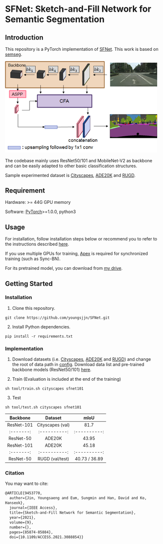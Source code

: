 # SFNet: Sketch-and-Fill Network for Semantic Segmentation

## Introduction

This repository is a PyTorch implementation of [SFNet](https://hszhao.github.io/projects/psanet). This work is based on [semseg](https://github.com/hszhao/semseg/blob/1.0.0/README.md).

<img src="Overall_architecture.png" width="500"/>

The codebase mainly uses ResNet50/101 and MobileNet-V2 as backbone and can be easily adapted to other basic classification structures. 

Sample experimented dataset is [Cityscapes](https://www.cityscapes-dataset.com), [ADE20K](https://groups.csail.mit.edu/vision/datasets/ADE20K/) and [RUGD](http://rugd.vision/).

## Requirement
Hardware: >= 44G GPU memory

Software: [PyTorch](https://pytorch.org/)>=1.0.0, python3

## Usage
For installation, follow installation steps below or recommend you to refer to the instructions described [here](https://github.com/hszhao/semseg/blob/1.0.0/README.md).

If you use multiple GPUs for training, [Apex](https://github.com/NVIDIA/apex) is required for synchronized training (such as Sync-BN).

For its pretrained model, you can download from [my drive](https://drive.google.com/file/d/1fxPpA_mkk1Ijur8HTnrkQtchVbYhzLyI/view?usp=sharing).

## Getting Started

### Installation

1. Clone this repository.
```
git clone https://github.com/youngsjjn/SFNet.git
```

2. Install Python dependencies.
```
pip install -r requirements.txt
```

### Implementation
1. Download datasets (i.e. [Cityscapes](https://www.cityscapes-dataset.com), [ADE20K](https://groups.csail.mit.edu/vision/datasets/ADE20K/) and [RUGD](http://rugd.vision/)) and change the root of data path in [config](./config/cityscapes/cityscapes_transform101.yaml).
Download data list and pre-trained backbone models (ResNet50/101) [here](https://drive.google.com/open?id=15wx9vOM0euyizq-M1uINgN0_wjVRf9J3).

2. Train (Evaluation is included at the end of the training)
```
sh tool/train.sh cityscapes sfnet101
```

3. Test
```
sh tool/test.sh cityscapes sfnet101
```

   |  Backbone | Dataset  |     mIoU     |
   | :-------: | :----------: | :----------: |
   | ResNet-101  | Cityscapes (val) |  81.7    |
   | :-------: | :----------: | :----------: |
   | ResNet-50  | ADE20K |  43.95   |
   | ResNet-101  | ADE20K |  45.18   |
   | :-------: | :----------: | :----------: |
   | ResNet-50  | RUGD (val/test) |  40.73 / 36.89   |
   
   
### Citation

You may want to cite:

```
@ARTICLE{9453770,
  author={Jin, Youngsaeng and Eum, Sungmin and Han, David and Ko, Hanseok},
  journal={IEEE Access}, 
  title={Sketch-and-Fill Network for Semantic Segmentation}, 
  year={2021},
  volume={9},
  number={},
  pages={85874-85884},
  doi={10.1109/ACCESS.2021.3088854}}
```
